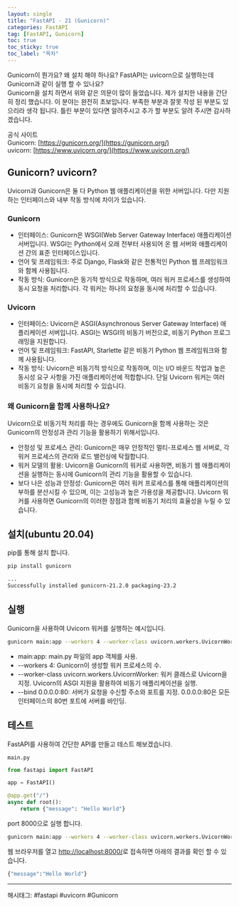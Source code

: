 ```yaml
---
layout: single
title: "FastAPI - 21 (Gunicorn)"
categories: FastAPI
tag: [FastAPI, Gunicorn]
toc: true
toc_sticky: true
toc_label: "목차"
---
```

Gunicorn이 뭔가요? 왜 설치 해야 하나요? FastAPI는 uvicorn으로 실행하는데 Gunicorn과 같이 실행 할 수 있나요?  
Gunicorn을 설치 하면서 위와 같은 의문이 많이 들었습니다. 제가 설치한 내용을 간단히 정리 했습니다. 이 분야는 완전히 초보입니다. 부족한 부분과 잘못 작성 된 부분도 있으리라 생각 됩니다. 틀린 부분이 있다면 알려주시고 추가 할 부분도 알려 주시면 감사하겠습니다.

공식 사이트  
Gunicorn: [https://gunicorn.org/](https://gunicorn.org/)  
uvicorn: [https://www.uvicorn.org/](https://www.uvicorn.org/)  

## Gunicorn? uvicorn?

Uvicorn과 Gunicorn은 둘 다 Python 웹 애플리케이션을 위한 서버입니다. 다만 지원하는 인터페이스와 내부 작동 방식에 차이가 있습니다.

### Gunicorn

- 인터페이스: Gunicorn은 WSGI(Web Server Gateway Interface) 애플리케이션 서버입니다. WSGI는 Python에서 오래 전부터 사용되어 온 웹 서버와 애플리케이션 간의 표준 인터페이스입니다.
- 언어 및 프레임워크: 주로 Django, Flask와 같은 전통적인 Python 웹 프레임워크와 함께 사용됩니다.
- 작동 방식: Gunicorn은 동기적 방식으로 작동하며, 여러 워커 프로세스를 생성하여 동시 요청을 처리합니다. 각 워커는 하나의 요청을 동시에 처리할 수 있습니다.

### Uvicorn

- 인터페이스: Uvicorn은 ASGI(Asynchronous Server Gateway Interface) 애플리케이션 서버입니다. ASGI는 WSGI의 비동기 버전으로, 비동기 Python 프로그래밍을 지원합니다.
- 언어 및 프레임워크: FastAPI, Starlette 같은 비동기 Python 웹 프레임워크와 함께 사용됩니다.
- 작동 방식: Uvicorn은 비동기적 방식으로 작동하며, 이는 I/O 바운드 작업과 높은 동시성 요구 사항을 가진 애플리케이션에 적합합니다. 단일 Uvicorn 워커는 여러 비동기 요청을 동시에 처리할 수 있습니다.

### 왜 Gunicorn을 함께 사용하나요?

Uvicorn으로 비동기적 처리를 하는 경우에도 Gunicorn을 함께 사용하는 것은 Gunicorn의 안정성과 관리 기능을 활용하기 위해서입니다.

- 안정성 및 프로세스 관리: Gunicorn은 매우 안정적인 멀티-프로세스 웹 서버로, 각 워커 프로세스의 관리와 로드 밸런싱에 탁월합니다.
- 워커 모델의 활용: Uvicorn을 Gunicorn의 워커로 사용하면, 비동기 웹 애플리케이션을 실행하는 동시에 Gunicorn의 관리 기능을 활용할 수 있습니다.
- 보다 나은 성능과 안정성: Gunicorn은 여러 워커 프로세스를 통해 애플리케이션의 부하를 분산시킬 수 있으며, 이는 고성능과 높은 가용성을 제공합니다. Uvicorn 워커를 사용하면 Gunicorn의 이러한 장점과 함께 비동기 처리의 효율성을 누릴 수 있습니다.

## 설치(ubuntu 20.04)

pip를 통해 설치 합니다.

```bash
pip install gunicorn
```

```bash
...
Successfully installed gunicorn-21.2.0 packaging-23.2
```

## 실행

Gunicorn을 사용하여 Uvicorn 워커를 실행하는 예시입니다.

```bash
gunicorn main:app --workers 4 --worker-class uvicorn.workers.UvicornWorker --bind 0.0.0.0:80
```

- main:app: main.py 파일의 app 객체를 사용.
- --workers 4: Gunicorn이 생성할 워커 프로세스의 수.
- --worker-class uvicorn.workers.UvicornWorker: 워커 클래스로 Uvicorn을 지정. Uvicorn의 ASGI 지원을 활용하여 비동기 애플리케이션을 실행.
- --bind 0.0.0.0:80: 서버가 요청을 수신할 주소와 포트를 지정. 0.0.0.0:80은 모든 인터페이스의 80번 포트에 서버를 바인딩.

## 테스트

FastAPI를 사용하여 간단한 API를 만들고 테스트 해보겠습니다.

`main.py`

```python
from fastapi import FastAPI

app = FastAPI()

@app.get("/")
async def root():
    return {"message": "Hello World"}
```

port 8000으로 실행 합니다.

```bash
gunicorn main:app --workers 4 --worker-class uvicorn.workers.UvicornWorker --bind 0.0.0.0:8000
```

웹 브라우저를 열고 <http://localhost:8000/>로 접속하면 아래의 결과를 확인 할 수 있습니다.

```bash
{"message":"Hello World"}
```

---

해시태그: #fastapi #uvicorn #Gunicorn
